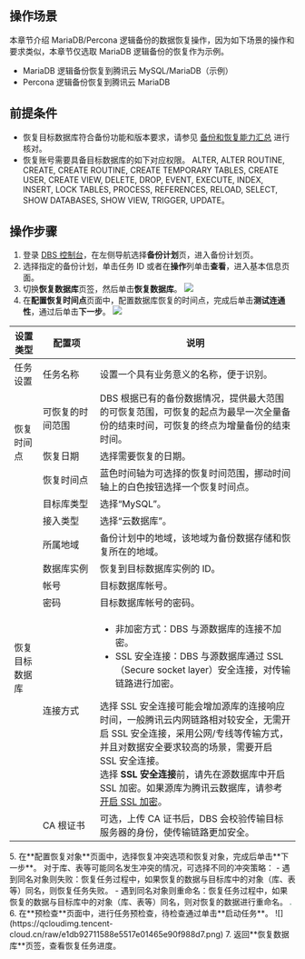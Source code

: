 
## 操作场景
本章节介绍 MariaDB/Percona 逻辑备份的数据恢复操作，因为如下场景的操作和要求类似，本章节仅选取 MariaDB 逻辑备份的恢复作为示例。

- MariaDB 逻辑备份恢复到腾讯云 MySQL/MariaDB（示例）
- Percona 逻辑备份恢复到腾讯云 MariaDB

## 前提条件
- 恢复目标数据库符合备份功能和版本要求，请参见 [备份和恢复能力汇总](https://cloud.tencent.com/document/product/1513/64026) 进行核对。
- 恢复账号需要具备目标数据库的如下对应权限。
ALTER, ALTER ROUTINE, CREATE, CREATE ROUTINE, CREATE TEMPORARY TABLES, CREATE USER, CREATE VIEW, DELETE, DROP, EVENT, EXECUTE, INDEX, INSERT, LOCK TABLES, PROCESS, REFERENCES, RELOAD, SELECT, SHOW DATABASES, SHOW VIEW, TRIGGER, UPDATE。 

## 操作步骤
1. 登录 [DBS 控制台](https://console.cloud.tencent.com/dbs)，在左侧导航选择**备份计划**页，进入备份计划页。
2. 选择指定的备份计划，单击任务 ID 或者在**操作**列单击**查看**，进入基本信息页面。
3. 切换**恢复数据库**页签，然后单击**恢复数据库**。
![](https://qcloudimg.tencent-cloud.cn/raw/f0b022c36c3f15efac879d0c3e25492c.png)
4. 在**配置恢复时间点**页面中，配置数据库恢复的时间点，完成后单击**测试连通性**，通过后单击**下一步**。
![](https://qcloudimg.tencent-cloud.cn/raw/4072e51dd0f920821955c3e662b2bb7c.png)
<table>
<thead><tr><th width="10%">设置类型</th><th width="20%">配置项</th><th width="70%">说明</th></tr></thead>
<tbody>
<tr>
<td>任务设置</td>
<td>任务名称</td>
<td>设置一个具有业务意义的名称，便于识别。</td></tr>
<tr>
<td rowspan=3>恢复时间点</td>
<td>可恢复的时间范围</td>
<td>DBS 根据已有的备份数据情况，提供最大范围的可恢复范围，可恢复的起点为最早一次全量备份的结束时间，可恢复的终点为增量备份的结束时间。</td></tr>
<tr>
<td>恢复日期</td>
<td>选择需要恢复的日期。</td></tr>
<tr>
<td>恢复时间点</td>
<td>蓝色时间轴为可选择的恢复时间范围，挪动时间轴上的白色按钮选择一个恢复时间点。</td></tr>
<tr>
<td rowspan=9>恢复目标数据库</td>
<td>目标库类型</td><td>选择“MySQL”。</td></tr>
<tr>
<td>接入类型</td><td>选择“云数据库”。
</td></tr>
<tr>
<td>所属地域</td><td>备份计划中的地域，该地域为备份数据存储和恢复所在的地域。</td></tr> 
<tr>
<td>数据库实例</td><td>恢复到目标数据库实例的 ID。</td></tr>
<tr>
<td>帐号</td><td>目标数据库帐号。</td></tr>
<tr>
<td>密码</td><td>目标数据库帐号的密码。</td></tr>
<tr>
<td>连接方式</td><td><ul><li>非加密方式：DBS 与源数据库的连接不加密。</li><li>SSL 安全连接：DBS 与源数据库通过 SSL（Secure socket layer）安全连接，对传输链路进行加密。</li></ul><dx-alert infotype="explain" title="说明">选择 SSL 安全连接可能会增加源库的连接响应时间，一般腾讯云内网链路相对较安全，无需开启 SSL 安全连接，采用公网/专线等传输方式，并且对数据安全要求较高的场景，需要开启 SSL 安全连接。<br>选择<b> SSL 安全连接</b>前，请先在源数据库中开启 SSL 加密。如果源库为腾讯云数据库，请参考 <a href="https://cloud.tencent.com/document/product/237/33944">开启 SSL 加密</a>。</dx-alert></td></tr>
<tr>
<td>CA 根证书</td><td>可选，上传 CA 证书后，DBS 会校验传输目标服务器的身份，使传输链路更加安全。</td></tr></tbody></table>
5. 在**配置恢复对象**页面中，选择恢复冲突选项和恢复对象，完成后单击**下一步**。
   对于库、表等可能同名发生冲突的情况，可选择不同的冲突策略：
   - 遇到同名对象则失败：恢复任务过程中，如果恢复的数据与目标库中的对象（库、表等）同名，则恢复任务失败。
   - 遇到同名对象则重命名：恢复任务过程中，如果恢复的数据与目标库中的对象（库、表等）同名，则对恢复的数据进行重命名。
   <img src="https://qcloudimg.tencent-cloud.cn/raw/430444bf0116d82df641078b4b233a26.png" style="zoom:20%;" />
6. 在**预检查**页面中，进行任务预检查，待检查通过单击**启动任务**。
![](https://qcloudimg.tencent-cloud.cn/raw/e1db92711588e5517e01465e90f988d7.png)
7. 返回**恢复数据库**页签，查看恢复任务进度。
